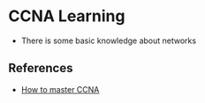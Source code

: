 # CCNA Learning
 * There is some basic knowledge about networks
## References
 * [How to master CCNA](https://gns3vault.com/wp-content/uploads/productsamples/HTMC-V2-SAMPLE.pdf)
  
